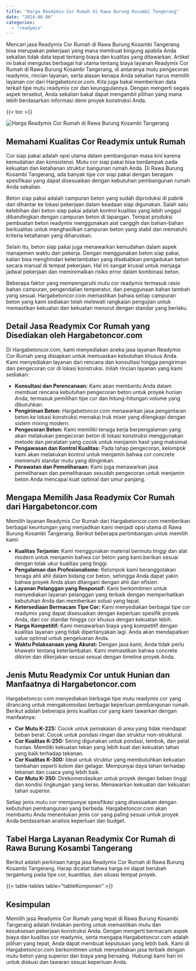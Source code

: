 ```yaml
---
title: "Harga Readymix Cor Rumah di Rawa Burung Kosambi Tangerang"
date: "2024-08-06"
categories: 
  - "readymix"
---
```



Mencari jasa Readymix Cor Rumah di Rawa Burung Kosambi Tangerang bisa merupakan pekerjaan yang mana membuat bingung apabila Anda sekalian tidak data tepat tentang biaya dan kualitas yang ditawarkan. Artikel ini bakal mengulas berbagai hal utama tentang biaya layanan Readymix Cor Rumah di Rawa Burung Kosambi Tangerang, di antaranya mutu pengecoran readymix, rincian layanan, serta alasan kenapa Anda sekalian harus memilih layanan cor dari Hargabetoncor.com. Kita juga bakal memberikan data terkait tipe mutu readymix cor dan keunggulannya. Dengan mengerti segala aspek tersebut, Anda sekalian bakal dapat mengambil pilihan yang mana lebih berdasarkan informasi demi proyek konstruksi Anda.

{{< toc >}}

![Harga Readymix Cor Rumah di Rawa Burung Kosambi Tangerang](https://hargareadymixid.github.io/hbc/readymix-hbc%20(8).png)

## Memahami Kualitas Cor Readymix untuk Rumah

Cor siap pakai adalah opsi utama dalam pembangunan masa kini karena kemudahan dan konsistensi. Mutu cor siap pakai bisa berdampak pada kekuatan dan ketahanan struktur bangunan rumah Anda. Di Rawa Burung Kosambi Tangerang, ada banyak tipe cor siap pakai dengan beragam spesifikasi yang dapat disesuaikan dengan kebutuhan pembangunan rumah Anda sekalian.

Beton siap pakai adalah campuran beton yang sudah diproduksi di pabrik dan dihantar ke lokasi pekerjaan dalam keadaan siap digunakan. Salah satu kelebihan dari beton siap pakai adalah kontrol kualitas yang lebih unggul dibandingkan dengan campuran beton di lapangan. Tempat produksi pembuatan beton readymix menggunakan alat canggih dan bahan-bahan berkualitas untuk menghasilkan campuran beton yang stabil dan mematuhi kriteria ketahanan yang diharuskan.

Selain itu, beton siap pakai juga menawarkan kemudahan dalam aspek manajemen waktu dan pekerja. Dengan menggunakan beton siap pakai, kalian bisa menghindari keterlambatan yang disebabkan pengadukan beton secara manual di tempat pekerjaan. Hal ini sangat krusial untuk menjaga jadwal pekerjaan dan meminimalkan risiko error dalam kombinasi beton.

Beberapa faktor yang mempengaruhi mutu cor readymix termasuk rasio bahan campuran, pengendalian temperatur, dan penggunaan bahan tambah yang sesuai. Hargabetoncor.com memastikan bahwa setiap campuran beton yang kami sediakan telah melewati rangkaian pengujian untuk memastikan kekuatan dan kekuatan menurut dengan standar yang berlaku.

## Detail Jasa Readymix Cor Rumah yang Disediakan oleh Hargabetoncor.com

Di Hargabetoncor.com, kami menyediakan aneka jasa layanan Readymix Cor Rumah yang disiapkan untuk memuaskan kebutuhan khusus Anda. Kami menyediakan layanan dari rencana dan konsultasi hingga pengiriman dan pengecoran cor di lokasi konstruksi. Inilah rincian layanan yang kami sediakan:

- **Konsultasi dan Perencanaan:** Kami akan membantu Anda dalam membuat rencana kebutuhan pengecoran beton untuk proyek hunian Anda, termasuk pemilihan tipe cor dan hitung-hitungan volume yang dibutuhkan.
- **Pengiriman Beton:** Hargabetoncor.com menawarkan jasa pengantaran beton ke lokasi konstruksi memakai truk mixer yang dilengkapi dengan sistem mixing modern.
- **Pengecoran Beton:** Kami memiliki tenaga kerja berpengalaman yang akan melakukan pengecoran beton di lokasi konstruksi menggunakan metode dan peralatan yang cocok untuk menjamin hasil yang maksimal.
- **Pengawasan dan Kontrol Kualitas:** Pada tahap pengecoran, kelompok kami akan melakukan kontrol untuk menjamin bahwa cor concrete memenuhi standar mutu yang diinginkan.
- **Perawatan dan Pemeliharaan:** Kami juga menawarkan jasa pemeliharaan dan pemeliharaan sesudah pengecoran untuk menjamin beton Anda mencapai kuat optimal dan umur panjang.

## Mengapa Memilih Jasa Readymix Cor Rumah dari Hargabetoncor.com

Memilih layanan Readymix Cor Rumah dari Hargabetoncor.com memberikan berbagai keuntungan yang menjadikan kami menjadi opsi utama di Rawa Burung Kosambi Tangerang. Berikut beberapa pertimbangan untuk memilih kami:

- **Kualitas Terjamin:** Kami menggunakan material bermutu tinggi dan alat modern untuk menjamin bahwa cor beton yang kami berikan sesuai dengan tolak ukur kualitas yang tinggi.
- **Pengalaman dan Profesionalisme:** Kelompok kami beranggotakan tenaga ahli ahli dalam bidang cor beton, sehingga Anda dapat yakin bahwa proyek Anda akan ditangani dengan ahli dan efisien.
- **Layanan Pelanggan yang Responsif:** Kami berkomitmen untuk menyediakan layanan pelanggan yang terbaik dengan memperhatikan kebutuhan Anda dan memberikan solusi yang tepat.
- **Ketersediaan Bermacam Tipe Cor:** Kami menyediakan berbagai tipe cor readymix yang dapat disesuaikan dengan keperluan spesifik proyek Anda, dari cor standar hingga cor khusus dengan kekuatan lebih.
- **Harga Kompetitif:** Kami menawarkan biaya yang kompetitif dengan kualitas layanan yang tidak dipertanyakan lagi. Anda akan mendapatkan value optimal untuk pengeluaran Anda.
- **Waktu Pelaksanaan yang Akurat:** Dengan jasa kami, Anda tidak perlu khawatir tentang keterlambatan. Kami memastikan bahwa concrete dikirim dan dikerjakan sesuai sesuai dengan timeline proyek Anda.

## Jenis Mutu Readymix Cor untuk Hunian dan Manfaatnya di Hargabetoncor.com

Hargabetoncor.com menyediakan berbagai tipe mutu readymix cor yang dirancang untuk mengakomodasi berbagai keperluan pembangunan rumah. Berikut adalah beberapa jenis kualitas cor yang kami tawarkan dengan manfaatnya:

- **Cor Mutu K-225:** Cocok untuk pemakaian di area yang tidak mendapat beban berat. Cocok untuk pondasi ringan dan struktur non-struktural.
- **Cor Kualitas K-250:** Sering digunakan untuk pondasi, tembok, dan pelat hunian. Memiliki kekuatan tekan yang lebih kuat dan kekuatan tahan yang baik terhadap tekanan.
- **Cor Kualitas K-300:** Ideal untuk struktur yang membutuhkan kekuatan tambahan seperti kolom dan gelagar. Mempunyai daya tahan terhadap tekanan dan cuaca yang lebih baik.
- **Cor Mutu K-350:** Direkomendasikan untuk proyek dengan beban tinggi dan kondisi lingkungan yang keras. Menawarkan kekuatan dan kekuatan tahan superior.

Setiap jenis mutu cor mempunyai spesifikasi yang disesuaikan dengan kebutuhan pembangunan yang berbeda. Hargabetoncor.com akan membantu Anda menentukan jenis cor yang paling sesuai untuk proyek Anda berdasarkan analisis keperluan dan budget.

## Tabel Harga Layanan Readymix Cor Rumah di Rawa Burung Kosambi Tangerang

Berikut adalah perkiraan harga jasa Readymix Cor Rumah di Rawa Burung Kosambi Tangerang. Harap dicatat bahwa harga ini dapat berubah tergantung pada tipe cor, kuantitas, dan situasi tempat proyek.

{{< table-tables table="tableKomponen" >}}

## Kesimpulan

Memilih jasa Readymix Cor Rumah yang tepat di Rawa Burung Kosambi Tangerang adalah tindakan penting untuk memastikan mutu dan kesuksesan pekerjaan konstruksi Anda. Dengan mengerti bermacam aspek biaya dan kualitas cor readymix, serta mengapa Hargabetoncor.com adalah pilihan yang tepat, Anda dapat membuat keputusan yang lebih baik. Kami di Hargabetoncor.com berkomitmen untuk menyediakan jasa terbaik dengan mutu beton yang superior dan biaya yang bersaing. Hubungi kami hari ini untuk diskusi dan tawaran sesuai keperluan Anda.
